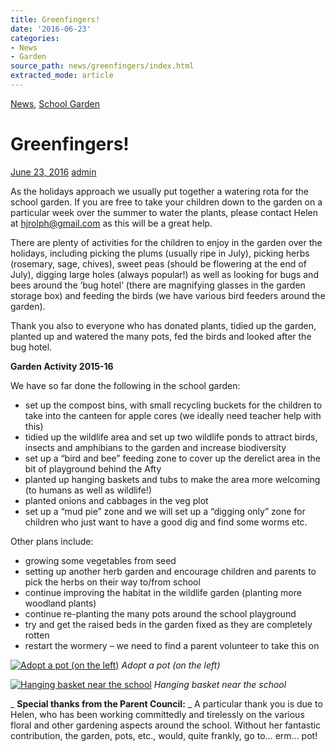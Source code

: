 ```yaml
---
title: Greenfingers!
date: '2016-06-23'
categories:
- News
- Garden
source_path: news/greenfingers/index.html
extracted_mode: article
---
```

[News](/news/), [School Garden](category/garden/)

# Greenfingers!

[June 23, 2016](/news/greenfingers/) [admin](author/admin/)

As the holidays approach we usually put together a watering rota for the school garden. If you are free to take your children down to the garden on a particular week over the summer to water the plants, please contact Helen at [hjrolph@gmail.com](mailto:hjrolph@gmail.com) as this will be a great help.

There are plenty of activities for the children to enjoy in the garden over the holidays, including picking the plums (usually ripe in July), picking herbs (rosemary, sage, chives), sweet peas (should be flowering at the end of July), digging large holes (always popular!) as well as looking for bugs and bees around the ‘bug hotel’ (there are magnifying glasses in the garden storage box) and feeding the birds (we have various bird feeders around the garden).

Thank you also to everyone who has donated plants, tidied up the garden, planted up and watered the many pots, fed the birds and looked after the bug hotel.

**Garden Activity 2015-16**

We have so far done the following in the school garden:

- set up the compost bins, with small recycling buckets for the children to take into the canteen for apple cores (we ideally need teacher help with this)
- tidied up the wildlife area and set up two wildlife ponds to attract birds, insects and amphibians to the garden and increase biodiversity
- set up a “bird and bee” feeding zone to cover up the derelict area in the bit of playground behind the Afty
- planted up hanging baskets and tubs to make the area more welcoming (to humans as well as wildlife!)
- planted onions and cabbages in the veg plot
- set up a “mud pie” zone and we will set up a “digging only” zone for children who just want to have a good dig and find some worms etc.

Other plans include:

- growing some vegetables from seed
- setting up another herb garden and encourage children and parents to pick the herbs on their way to/from school
- continue improving the habitat in the wildlife garden (planting more woodland plants)
- continue re-planting the many pots around the school playground
- try and get the raised beds in the garden fixed as they are completely rotten
- restart the wormery – we need to find a parent volunteer to take this on

[![Adopt a pot (on the left)](/assets/images/2016/06/adoptapot2016.jpg)](/assets/images/2016/06/adoptapot2016.jpg)
_Adopt a pot (on the left)_

[![Hanging basket near the school](/assets/images/2016/06/hangingbasket2016.jpg)](/assets/images/2016/06/hangingbasket2016.jpg)
_Hanging basket near the school_

_ **Special thanks from the Parent Council:** _ A particular thank you is due to Helen, who has been working committedly and tirelessly on the various floral and other gardening aspects around the school. Without her fantastic contribution, the garden, pots, etc., would, quite frankly, go to… erm… pot!
